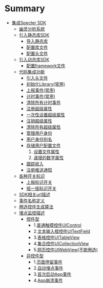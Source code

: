 # Summary

* [集成Specter SDK](README.md)
  * [幽灵分析系统](spectersystem/README.md)
  * [引入静态库SDK](addsdklibrary/staticlib/README.md)
    * [导入静态库](addsdklibrary/staticlib/importlib.md)
    * [配置库文件](addsdklibrary/staticlib/configlib.md)
    * [配置头文件](addsdklibrary/staticlib/configheader.md)
  * [引入动态库SDK](addsdklibrary/framework/README.md)
    * [配置framework文件](addsdklibrary/framework/framework.md)
  * [代码集成功能](addcode/README.md)
    * [引入头文件](addcode/headfile/README.md)
    * [初始化Library\(常用\)](addcode/loadlibrary/README.md)
    * [上报事件\(常用\)](addcode/trackevent/README.md)
    * [计时事件\(常用\)](addcode/timeevent/README.md)
    * [清除所有计时事件](addcode/cleartimerevents/README.md)
    * [注册超级属性](addcode/registersuperprop/README.md)
    * [一次性设置超级属性](addcode/registersuperproponce/README.md)
    * [注销超级属性](addcode/unregistersuperprop/README.md)
    * [清除所有超级属性](addcode/clearsuperprop/README.md)
    * [管理用户身份](addcode/indentify/README.md)
    * [用户身份别名](addcode/createalias/README.md)
    * [存储用户配置文件](addcode/people/README.md)
      1. [设置文件属性](addcode/people/set/README.md)
      2. [递增的数字属性](addcode/people/increment/README.md)
    * [跟踪收入](addcode/trackcharge/README.md)
    * [注册推送通知](addcode/addpush/README.md)
  * [各种开关标识](switchflag/README.md)
    * [上报标识开关](switchflag/trackdata.md)
    * [摇一摇标识开关](switchflag/shake.md)
  * [SDK相关url描述](sdkurl/README.md)
  * [事件名称定义](eventname/README.md)
  * [圈选控件生成算法](selectcontrol/README.md)
  * [埋点监控描述](buriedpointmonitor/README.md)
    * [控件型](buriedpointmonitor/control/README.md)
      * 1.[普通触摸控件UIControl](buriedpointmonitor/control/uicontrol.md)
      * 2.[文本输入框控件UITextField](buriedpointmonitor/control/uitextfield.md)
      * 3.[表格控件UITableView](buriedpointmonitor/control/uitableview.md)
      * 4.[集合控件UICollectionView](buriedpointmonitor/control/uicollectionview.md)
      * 5.[网页控件UIWebView(不能圈选)](buriedpointmonitor/control/uiwebview.md)
    * [非控件型](buriedpointmonitor/uncontrol/README.md)
      * 1.[页面停留事件](buriedpointmonitor/uncontrol/pageduration.md)
      * 2.[自动埋点事件](buriedpointmonitor/uncontrol/autoevent.md)
      * 3.[首次启动App事件](buriedpointmonitor/uncontrol/firstopenapp.md)
      * 4.[App崩溃事件](buriedpointmonitor/uncontrol/exceptionevent.md)
